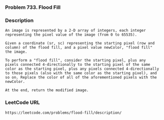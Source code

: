 ### Problem 733. Flood Fill
  
### Description
    An image is represented by a 2-D array of integers, each integer representing the pixel value of the image (from 0 to 65535).

    Given a coordinate (sr, sc) representing the starting pixel (row and column) of the flood fill, and a pixel value newColor, "flood fill" the image.

    To perform a "flood fill", consider the starting pixel, plus any pixels connected 4-directionally to the starting pixel of the same color as the starting pixel, plus any pixels connected 4-directionally to those pixels (also with the same color as the starting pixel), and so on. Replace the color of all of the aforementioned pixels with the newColor.

    At the end, return the modified image.
    
### LeetCode URL
    https://leetcode.com/problems/flood-fill/description/